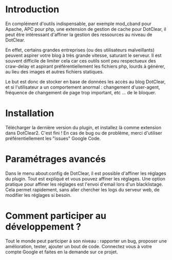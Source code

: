 # Introduction #

En complément d'outils indispensable, par exemple mod\_cband pour Apache, APC pour php, une extension de gestion de cache pour DotClear, il peut être intéressant d'affiner la gestion des ressources au niveau de DotClear.

En effet, certains grandes entreprises (ou des utilisateurs malveillants) peuvent aspirer votre blog à très grande vitesse, saturant le serveur. Il est souvent difficile de limiter cela car ces outils sont peu respectueux des craw-delay et aspirant préférentiellement les fichiers php, lourds à générer, au lieu des images et autres fichiers statiques.

Le but est donc de stocker en base de données les accès au blog DotClear, et si l'utilisateur a un comportement anormal : changement d'user-agent, fréquence de changement de page trop important, etc ... de le bloquer.


# Installation #

Télécharger la dernière version du plugin, et installez là comme extension dans DotClear2. C'est fini !
En cas de bug ou de problème, merci d'utiliser préférentiellement les "issues" Google Code.

# Paramétrages avancés #

Dans le menu about:config de DotClear, il est possible d'affiner les réglages du plugin. Tout est expliqué et vous pouvez affiner les réglages.
Une option pratique pour affiner les réglages est l'envoi d'email lors d'un blacklistage. Cela permet rapidement, sans aller chercher les logs du serveur web, de modifier les réglages si besoin.

# Comment participer au développement ? #

Tout le monde peut participer à son niveau : rapporter un bug, proposer une amélioration, tester, ajouter un bout de code. Connectez vous à votre compte Google et faites en la demande sur ce projet.